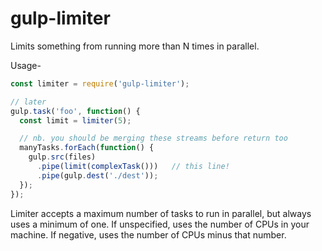 # gulp-limiter

Limits something from running more than N times in parallel.

Usage-

```js
const limiter = require('gulp-limiter');

// later
gulp.task('foo', function() {
  const limit = limiter(5);

  // nb. you should be merging these streams before return too
  manyTasks.forEach(function() {
    gulp.src(files)
      .pipe(limit(complexTask()))   // this line!
      .pipe(gulp.dest('./dest'));
  });
});
```

Limiter accepts a maximum number of tasks to run in parallel, but always uses a minimum of one.
If unspecified, uses the number of CPUs in your machine.
If negative, uses the number of CPUs minus that number.
